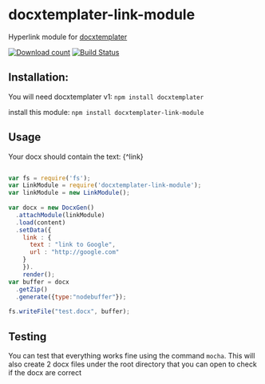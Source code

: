 
# docxtemplater-link-module
Hyperlink module for [docxtemplater](https://github.com/open-xml-templating/docxtemplater)

[![Download count](https://img.shields.io/npm/dt/docxtemplater-link-module.svg?style=flat)](https://www.npmjs.org/package/docxtemplater-link-module)
[![Build Status](https://travis-ci.org/sujith3g/docxtemplater-link-module.svg?branch=master)](https://travis-ci.org/sujith3g/docxtemplater-link-module)

## Installation:
You will need docxtemplater v1: `npm install docxtemplater`

install this module: `npm install docxtemplater-link-module`

## Usage
Your docx should contain the text: {^link}

```js

var fs = require('fs');
var LinkModule = require('docxtemplater-link-module');
var linkModule = new LinkModule();
 
var docx = new DocxGen()
  .attachModule(linkModule)
  .load(content)
  .setData({
    link : {
      text : "link to Google",
      url : "http://google.com"
    }
    }).
    render();
var buffer = docx
  .getZip()
  .generate({type:"nodebuffer"});
 
fs.writeFile("test.docx", buffer);

```

## Testing 

You can test that everything works fine using the command `mocha`. This will also create 2 docx files under the root directory that you can open to check if the docx are correct

